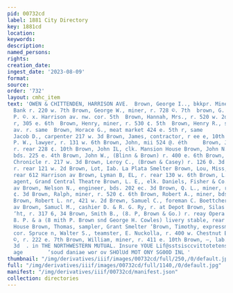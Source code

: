 ```yaml
---
pid: 00732cd
label: 1881 City Directory
key: 1881cd
location: 
keywords: 
description: 
named_persons: 
rights: 
creation_date: 
ingest_date: '2023-08-09'
format: 
source: 
order: '732'
layout: cmhc_item
text: 'OWEN & CHITTENDEN, HARRISON AVE.  Brown, George I.., bkkpr. Miners? Exchange
  Bank r. 220 w. 7th Brown, George W., miner, r. 728 ©. 7th  brown, G. ''T., olk.
  P. ©. x. Harrison av. nw. cor. 5th  Brown, Hannah, Mrs., r. 520 w. 2d  Brown, Henry,
  r, 305 e. 6th  Brown, Henry, miner, r. 530 ¢. 5th  Brown, Henry R., saloon 606 [Iarrisen
  av. r. same  Brown, Horace G., meat market 424 e. 5th r, same                     Brown,
  Jacob D., carpenter 217 w. 3d Brown, James, contractor, r ee e, 10th Brown, James
  P. W., lawyer, r. 131 w. 6th Brown, John, mii 524 @. éth     Brown, John F. miner,
  r. rear 228 ¢. 10th Brown, John IL, clk. Mansion House Brown, John N., bartender,
  bds. 225 e. 4th Brown, John W., (Blinn & Brown) r. 400 e. 6th Brown, J. Hale, printer
  Chronicle r. 217 w. 3d Brown, Leroy C., (Brown & Casey) r. 126 0. 3d Brown, Lizzie,
  r. rear 121 w. 2d Brown, Lot, Iab. La Plata Smelter Brown, Lou, Miss, (col’d) r.
  rear 612 Harrison av Brown, Lyman B, EL, r. rear 130 w. 6th Brown, L. B., ticket
  agent, Grand Central Theatre Brown, L. E,, elk. Daniels, Fisher & Co., r. 811 Harrison
  av Brown, Nelson N., engineer, bds. 202 ec. 3d Brown, Q. L., miner, r, rear 511
  ¢. 3d Brown, Ralph, miner, r. 520 ¢. 6th Brown, Robert A., miner, bds 222 e. 3d
  Brown, Robert L. nr, 421 w. 2d Brewn, Samuel C., foreman C. Boettcher, r. 305 Harrison
  av Brown, Samucl M., cashier D. & R. G. Ry, r. at Depot Brown, Silas G., millwri
  ‘ht, r. 317 6, 34 Brown, Smith B., (8. P, Brown & Go.) r. reay Opera House Brown,
  8. P. & a (8 mith P. Brown snd George H. Cowles) livery stable, rear Labor Opera
  House Brown, Thomas, sampler, Grant Smelter ‘Brown, Timothy, expressman, r. 9th
  cor. Spruce n, Walter S., teamster, E. Nuckolla, r. 400 w. Chestnut Brown, Willard
  ©, r. 222 e. 7th Brown, William, miner, r. 411 e. 10th Brown, —, lab. r. 506 w.
  3d  . in THE NORTHWESTERN MUTUAL. Insure YOUE Lif@sstsisccvittotetens JOHN STEEL,
  age        ‘soud daniae wor ov SHOlUd MOT ONY SG00D INL '
thumbnail: "/img/derivatives/iiif/images/00732cd/full/250,/0/default.jpg"
full: "/img/derivatives/iiif/images/00732cd/full/1140,/0/default.jpg"
manifest: "/img/derivatives/iiif/00732cd/manifest.json"
collection: directories
---
```

